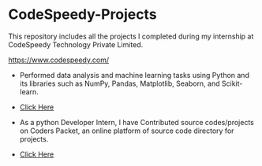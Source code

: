 # CodeSpeedy-Projects
This repository includes all the projects I completed during my internship at CodeSpeedy Technology Private Limited.

https://www.codespeedy.com/

* Performed data analysis and machine learning tasks using Python and its libraries such as NumPy, Pandas, Matplotlib, Seaborn, and Scikit-learn.

* [Click Here](https://github.com/DebajyotiTalukder2001/ML-Repo)

* As a python Developer Intern, I have Contributed source codes/projects on Coders Packet, an online platform of source code directory for projects.

* [Click Here](https://coderspacket.com/contributor/Debajyoti2001)
